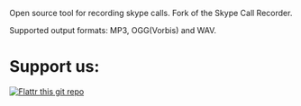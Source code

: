 Open source tool for recording skype calls. Fork of the Skype Call Recorder.

Supported output formats: MP3, OGG(Vorbis) and WAV.

# Support us:

[![Flattr this git repo](http://api.flattr.com/button/flattr-badge-large.png)](https://flattr.com/submit/auto?user_id=proton&url=https://github.com/proton/SkypeRec/&title=SkypeRec&language=&tags=github&category=software) 
